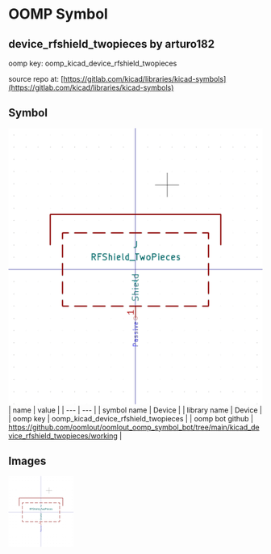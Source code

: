 # OOMP Symbol  
## device_rfshield_twopieces  by arturo182  
  
oomp key: oomp_kicad_device_rfshield_twopieces  
  
source repo at: [https://gitlab.com/kicad/libraries/kicad-symbols](https://gitlab.com/kicad/libraries/kicad-symbols)  
## Symbol  
  
[![working.png](working_600.png)](working.png)  
| name | value | 
| --- | --- | 
| symbol name | Device | 
| library name | Device | 
| oomp key | oomp_kicad_device_rfshield_twopieces | 
| oomp bot github | https://github.com/oomlout/oomlout_oomp_symbol_bot/tree/main/kicad_device_rfshield_twopieces/working | 
## Images  
  
[![working.png](working_140.png)](working.png)  
